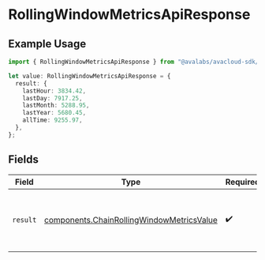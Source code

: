 # RollingWindowMetricsApiResponse

## Example Usage

```typescript
import { RollingWindowMetricsApiResponse } from "@avalabs/avacloud-sdk/models/components";

let value: RollingWindowMetricsApiResponse = {
  result: {
    lastHour: 3834.42,
    lastDay: 7917.25,
    lastMonth: 5288.95,
    lastYear: 5680.45,
    allTime: 9255.97,
  },
};
```

## Fields

| Field                                                                                                  | Type                                                                                                   | Required                                                                                               | Description                                                                                            |
| ------------------------------------------------------------------------------------------------------ | ------------------------------------------------------------------------------------------------------ | ------------------------------------------------------------------------------------------------------ | ------------------------------------------------------------------------------------------------------ |
| `result`                                                                                               | [components.ChainRollingWindowMetricsValue](../../models/components/chainrollingwindowmetricsvalue.md) | :heavy_check_mark:                                                                                     | Array of current metrics values for different windows.                                                 |